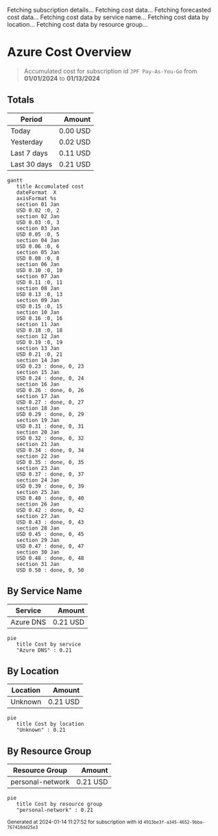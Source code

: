 Fetching subscription details...
Fetching cost data...
Fetching forecasted cost data...
Fetching cost data by service name...
Fetching cost data by location...
Fetching cost data by resource group...
# Azure Cost Overview

> Accumulated cost for subscription id `JPF Pay-As-You-Go` from **01/01/2024** to **01/13/2024**

## Totals

|Period|Amount|
|---|---:|
|Today|0.00 USD|
|Yesterday|0.02 USD|
|Last 7 days|0.11 USD|
|Last 30 days|0.21 USD|

```mermaid
gantt
   title Accumulated cost
   dateFormat  X
   axisFormat %s
   section 01 Jan
   USD 0.02 :0, 2
   section 02 Jan
   USD 0.03 :0, 3
   section 03 Jan
   USD 0.05 :0, 5
   section 04 Jan
   USD 0.06 :0, 6
   section 05 Jan
   USD 0.08 :0, 8
   section 06 Jan
   USD 0.10 :0, 10
   section 07 Jan
   USD 0.11 :0, 11
   section 08 Jan
   USD 0.13 :0, 13
   section 09 Jan
   USD 0.15 :0, 15
   section 10 Jan
   USD 0.16 :0, 16
   section 11 Jan
   USD 0.18 :0, 18
   section 12 Jan
   USD 0.19 :0, 19
   section 13 Jan
   USD 0.21 :0, 21
   section 14 Jan
   USD 0.23 : done, 0, 23
   section 15 Jan
   USD 0.24 : done, 0, 24
   section 16 Jan
   USD 0.26 : done, 0, 26
   section 17 Jan
   USD 0.27 : done, 0, 27
   section 18 Jan
   USD 0.29 : done, 0, 29
   section 19 Jan
   USD 0.31 : done, 0, 31
   section 20 Jan
   USD 0.32 : done, 0, 32
   section 21 Jan
   USD 0.34 : done, 0, 34
   section 22 Jan
   USD 0.35 : done, 0, 35
   section 23 Jan
   USD 0.37 : done, 0, 37
   section 24 Jan
   USD 0.39 : done, 0, 39
   section 25 Jan
   USD 0.40 : done, 0, 40
   section 26 Jan
   USD 0.42 : done, 0, 42
   section 27 Jan
   USD 0.43 : done, 0, 43
   section 28 Jan
   USD 0.45 : done, 0, 45
   section 29 Jan
   USD 0.47 : done, 0, 47
   section 30 Jan
   USD 0.48 : done, 0, 48
   section 31 Jan
   USD 0.50 : done, 0, 50
```

## By Service Name

|Service|Amount|
|---|---:|
|Azure DNS|0.21 USD|

```mermaid
pie
   title Cost by service
   "Azure DNS" : 0.21
```

## By Location

|Location|Amount|
|---|---:|
|Unknown|0.21 USD|

```mermaid
pie
   title Cost by location
   "Unknown" : 0.21
```

## By Resource Group

|Resource Group|Amount|
|---|---:|
|personal-network|0.21 USD|

```mermaid
pie
   title Cost by resource group
   "personal-network" : 0.21
```

<sup>Generated at 2024-01-14 11:27:52 for subscription with id `4913be3f-a345-4652-9bba-767418dd25e3`</sup>
